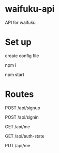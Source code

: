 # waifuku-api
API for waifuku

# Set up

create config file

npm i

npm start

# Routes

POST /api/signup

POST /api/signin

GET  /api/me

GET  /api/auth-state

PUT  /api/me
